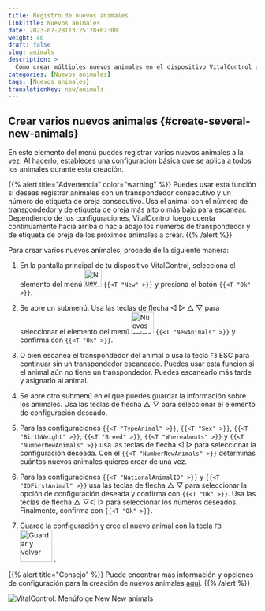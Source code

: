 ```yaml
---
title: Registro de nuevos animales
linkTitle: Nuevos animales
date: 2023-07-28T13:25:28+02:00
weight: 40
draft: false
slug: animals
description: >
  Cómo crear múltiples nuevos animales en el dispositivo VitalControl usando una sola acción.
categories: [Nuevos animales]
tags: [Nuevos animales]
translationKey: new/animals
---
```

## Crear varios nuevos animales {#create-several-new-animals}

En este elemento del menú puedes registrar varios nuevos animales a la vez. Al hacerlo, estableces una configuración básica que se aplica a todos los animales durante esta creación.

{{% alert title="Advertencia" color="warning" %}}
Puedes usar esta función si deseas registrar animales con un transpondedor consecutivo y un número de etiqueta de oreja consecutivo. Usa el animal con el número de transpondedor y de etiqueta de oreja más alto o más bajo para escanear. Dependiendo de tus configuraciones, VitalControl luego cuenta continuamente hacia arriba o hacia abajo los números de transpondedor y de etiqueta de oreja de los próximos animales a crear.
{{% /alert %}}

Para crear varios nuevos animales, procede de la siguiente manera:

1. En la pantalla principal de tu dispositivo VitalControl, selecciona el elemento del menú <img src="/icons/main/new-animal.svg" width="35" align="bottom" alt="Nuevo animal" /> `{{<T "New" >}}` y presiona el botón `{{<T "Ok" >}}`.

2. Se abre un submenú. Usa las teclas de flecha ◁ ▷ △ ▽ para seleccionar el elemento del menú <img src="/icons/main/new-animals.svg" width="45" align="bottom" alt="Nuevos animales" /> `{{<T "NewAnimals" >}}` y confirma con `{{<T "Ok" >}}`.

3. O bien escanea el transpondedor del animal o usa la tecla `F3` ESC para continuar sin un transpondedor escaneado. Puedes usar esta función si el animal aún no tiene un transpondedor. Puedes escanearlo más tarde y asignarlo al animal.

4. Se abre otro submenú en el que puedes guardar la información sobre los animales. Usa las teclas de flecha △ ▽ para seleccionar el elemento de configuración deseado.

5. Para las configuraciones `{{<T "TypeAnimal" >}}`, `{{<T "Sex" >}}`, `{{<T "BirthWeight" >}}`, `{{<T "Breed" >}}`, `{{<T "Whereabouts" >}}` y `{{<T "NumberNewAnimals" >}}` usa las teclas de flecha ◁ ▷ para seleccionar la configuración deseada. Con el `{{<T "NumberNewAnimals" >}}` determinas cuántos nuevos animales quieres crear de una vez.

6. Para las configuraciones `{{<T "NationalAnimalID" >}}` y `{{<T "IDFirstAnimal" >}}` usa las teclas de flecha △ ▽ para seleccionar la opción de configuración deseada y confirma con `{{<T "Ok" >}}`. Usa las teclas de flecha △ ▽◁ ▷ para seleccionar los números deseados. Finalmente, confirma con `{{<T "Ok" >}}`.

7. Guarde la configuración y cree el nuevo animal con la tecla `F3` &nbsp;<img src="/icons/footer/save_exit.svg" width="65" align="bottom" alt="Guardar y volver" />&nbsp;.

{{% alert title="Consejo" %}}
Puede encontrar más información y opciones de configuración para la creación de nuevos animales [aquí](../../settings/animal-registration/).
{{% /alert %}}

   ![VitalControl: Menúfolge New New animals](../images/newanimals.png "Crear nuevos animales")
